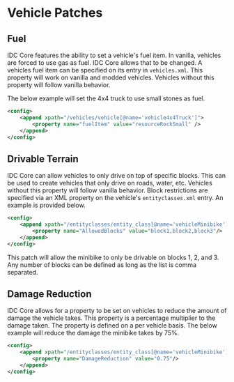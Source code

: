 ﻿# Vehicle Patches
## Fuel
IDC Core features the ability to set a vehicle's fuel item. In vanilla, vehicles are forced to use gas as fuel. IDC Core allows that to be changed. A vehicles fuel item can be specified on its entry in `vehicles.xml`. This property will work on vanilla and modded vehicles. Vehicles without this property will follow vanilla behavior.

The below example will set the 4x4 truck to use small stones as fuel.
```xml
<config>
	<append xpath="/vehicles/vehicle[@name='vehicle4x4Truck']">
		<property name="fuelItem" value="resourceRockSmall" />
	</append>
</config>
```

## Drivable Terrain
IDC Core can allow vehicles to only drive on top of specific blocks. This can be used to create vehicles that only drive on roads, water, etc. Vehicles without this property will follow vanilla behavior. Block restrictions are specified via an XML property on the vehicle's `entityclasses.xml` entry. An example is provided below.
```xml
<config>
	<append xpath="/entityclasses/entity_class[@name='vehicleMinibike']">
		<property name="AllowedBlocks" value="block1,block2,block3"/>
	</append>
</config>
```
This patch will allow the minibike to only be drivable on blocks 1, 2, and 3. Any number of blocks can be defined as long as the list is comma separated.

## Damage Reduction
IDC Core allows for a property to be set on vehicles to reduce the amount of damage the vehicle takes. This property is a percentage multiplier to the damage taken.  The property is defined on a per vehicle basis. The below example will reduce the damage the minibike takes by 75%. 
```xml
<config>
	<append xpath="/entityclasses/entity_class[@name='vehicleMinibike']">
		<property name="DamageReduction" value="0.75"/>
	</append>
</config>
```